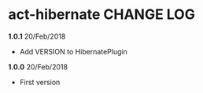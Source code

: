 # act-hibernate CHANGE LOG

**1.0.1** 20/Feb/2018

* Add VERSION to HibernatePlugin

**1.0.0** 20/Feb/2018 

* First version
